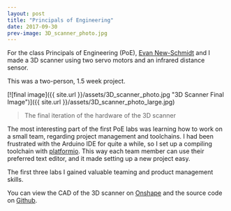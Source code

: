 ```yaml
---
layout: post
title: "Principals of Engineering"
date: 2017-09-30
prev-image: 3D_scanner_photo.jpg
---
```

For the class Principals of Engineering (PoE), [Evan New-Schmidt](http://chmidt.news) and I made a 3D scanner using two servo motors and an infrared distance sensor.

This was a two-person, 1.5 week project.

[![final image]({{ site.url }}/assets/3D_scanner_photo.jpg "3D Scanner Final Image")]({{ site.url }}/assets/3D_scanner_photo_large.jpg)

> The final iteration of the hardware of the 3D scanner

The most interesting part of the first PoE labs was learning how to work on a small team, regarding project management and toolchains. I had been frustrated with the Arduino IDE for quite a while, so I set up a compiling toolchain with [platformio](http://platformio.org/). This way each team member can use their preferred text editor, and it made setting up a new project easy.

The first three labs I gained valuable teaming and product management skills.

You can view the CAD of the 3D scanner on [Onshape](https://cad.onshape.com/documents/56eb62590c3c78e3107526b5/w/1808d69d7f6f09bc0228630a/e/8586b0f6085399d8d7918128) and the source code on [Github](https://github.com/newsch/threed_scanner_poe).
